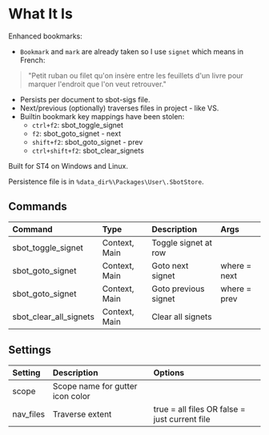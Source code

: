 # What It Is

Enhanced bookmarks:
- `Bookmark` and `mark` are already taken so I use `signet` which means in French:
> "Petit ruban ou filet qu'on insère entre les feuillets d'un livre pour marquer l'endroit que l'on veut retrouver."
- Persists per document to sbot-sigs file.
- Next/previous (optionally) traverses files in project - like VS.
- Builtin bookmark key mappings have been stolen:
    - `ctrl+f2`: sbot_toggle_signet
    - `f2`: sbot_goto_signet - next
    - `shift+f2`: sbot_goto_signet - prev
    - `ctrl+shift+f2`: sbot_clear_signets

Built for ST4 on Windows and Linux.

Persistence file is in `%data_dir%\Packages\User\.SbotStore`.


## Commands
| Command                    | Type           | Description                   | Args             |
| :--------                  | :-------       | :-------                      | :--------        |
| sbot_toggle_signet         | Context, Main  | Toggle signet at row          |                  |
| sbot_goto_signet           | Context, Main  | Goto next signet              | where = next     |
| sbot_goto_signet           | Context, Main  | Goto previous signet          | where = prev     |
| sbot_clear_all_signets     | Context, Main  | Clear all signets             |                  |

## Settings
| Setting              | Description                          | Options                                                  |
| :--------            | :-------                             | :------                                                  |
| scope                | Scope name for gutter icon color     |                                                          |
| nav_files            | Traverse  extent                     | true = all files OR false = just current file            |
